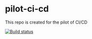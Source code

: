 # pilot-ci-cd

This repo is created for the pilot of CI/CD

[![Build status](https://build.appcenter.ms/v0.1/apps/b28fd9da-2f04-40f4-82e7-789f45fae612/branches/dev/badge)](https://appcenter.ms)
